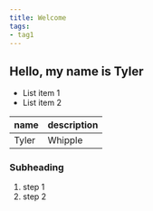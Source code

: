```yaml
---
title: Welcome
tags:
- tag1
---
```


## Hello, my name is Tyler

* List item 1
* List item 2

|name | description|
|-----|------------|
|Tyler|Whipple|

### Subheading
1. step 1
1. step 2